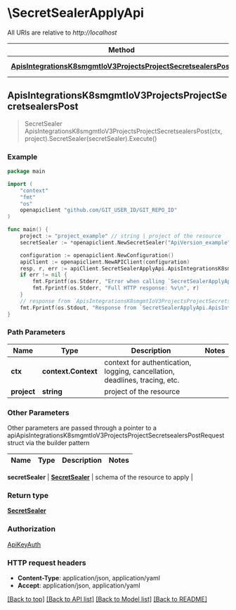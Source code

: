 # \SecretSealerApplyApi

All URIs are relative to *http://localhost*

Method | HTTP request | Description
------------- | ------------- | -------------
[**ApisIntegrationsK8smgmtIoV3ProjectsProjectSecretsealersPost**](SecretSealerApplyApi.md#ApisIntegrationsK8smgmtIoV3ProjectsProjectSecretsealersPost) | **Post** /apis/integrations.k8smgmt.io/v3/projects/{project}/secretsealers | 



## ApisIntegrationsK8smgmtIoV3ProjectsProjectSecretsealersPost

> SecretSealer ApisIntegrationsK8smgmtIoV3ProjectsProjectSecretsealersPost(ctx, project).SecretSealer(secretSealer).Execute()





### Example

```go
package main

import (
    "context"
    "fmt"
    "os"
    openapiclient "github.com/GIT_USER_ID/GIT_REPO_ID"
)

func main() {
    project := "project_example" // string | project of the resource
    secretSealer := *openapiclient.NewSecretSealer("ApiVersion_example", "Kind_example", *openapiclient.NewMetadata("Name_example", "Project_example"), *openapiclient.NewSecretSealerSpec()) // SecretSealer | schema of the resource to apply

    configuration := openapiclient.NewConfiguration()
    apiClient := openapiclient.NewAPIClient(configuration)
    resp, r, err := apiClient.SecretSealerApplyApi.ApisIntegrationsK8smgmtIoV3ProjectsProjectSecretsealersPost(context.Background(), project).SecretSealer(secretSealer).Execute()
    if err != nil {
        fmt.Fprintf(os.Stderr, "Error when calling `SecretSealerApplyApi.ApisIntegrationsK8smgmtIoV3ProjectsProjectSecretsealersPost``: %v\n", err)
        fmt.Fprintf(os.Stderr, "Full HTTP response: %v\n", r)
    }
    // response from `ApisIntegrationsK8smgmtIoV3ProjectsProjectSecretsealersPost`: SecretSealer
    fmt.Fprintf(os.Stdout, "Response from `SecretSealerApplyApi.ApisIntegrationsK8smgmtIoV3ProjectsProjectSecretsealersPost`: %v\n", resp)
}
```

### Path Parameters


Name | Type | Description  | Notes
------------- | ------------- | ------------- | -------------
**ctx** | **context.Context** | context for authentication, logging, cancellation, deadlines, tracing, etc.
**project** | **string** | project of the resource | 

### Other Parameters

Other parameters are passed through a pointer to a apiApisIntegrationsK8smgmtIoV3ProjectsProjectSecretsealersPostRequest struct via the builder pattern


Name | Type | Description  | Notes
------------- | ------------- | ------------- | -------------

 **secretSealer** | [**SecretSealer**](SecretSealer.md) | schema of the resource to apply | 

### Return type

[**SecretSealer**](SecretSealer.md)

### Authorization

[ApiKeyAuth](../README.md#ApiKeyAuth)

### HTTP request headers

- **Content-Type**: application/json, application/yaml
- **Accept**: application/json, application/yaml

[[Back to top]](#) [[Back to API list]](../README.md#documentation-for-api-endpoints)
[[Back to Model list]](../README.md#documentation-for-models)
[[Back to README]](../README.md)

